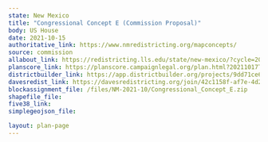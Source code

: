 ```yaml
---
state: New Mexico
title: "Congressional Concept E (Commission Proposal)"
body: US House
date: 2021-10-15
authoritative_link: https://www.nmredistricting.org/mapconcepts/
source: commission
allabout_link: https://redistricting.lls.edu/state/new-mexico/?cycle=2020&level=Congress&startdate=
planscore_link: https://planscore.campaignlegal.org/plan.html?20211017T002428.954751549Z
districtbuilder_link: https://app.districtbuilder.org/projects/9dd71ce6-3ea3-4644-bacc-3ae85d7cb428
davesredist_link: https://davesredistricting.org/join/42c1158f-af7e-4d23-906c-fcf16dac8020
blockassignment_file: /files/NM-2021-10/Congressional_Concept_E.zip
shapefile_file:
five38_link:
simplegeojson_file:

layout: plan-page
---
```

